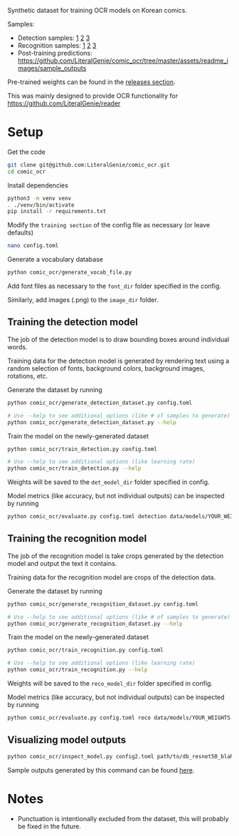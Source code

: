 Synthetic dataset for training OCR models on Korean comics.

Samples:

-   Detection samples: [1](https://github.com/LiteralGenie/comic_ocr/blob/master/assets/readme_images/detection_1.png) [2](https://github.com/LiteralGenie/comic_ocr/blob/master/assets/readme_images/detection_2.png) [3](https://github.com/LiteralGenie/comic_ocr/blob/master/assets/readme_images/detection_3.png)
-   Recognition samples: [1](https://github.com/LiteralGenie/comic_ocr/blob/master/assets/readme_images/reco_1.png) [2](https://github.com/LiteralGenie/comic_ocr/blob/master/assets/readme_images/reco_2.png) [3](https://github.com/LiteralGenie/comic_ocr/blob/master/assets/readme_images/reco_3.png)
-   Post-training predictions: https://github.com/LiteralGenie/comic_ocr/tree/master/assets/readme_images/sample_outputs 

Pre-trained weights can be found in the [releases section](https://github.com/LiteralGenie/comic_ocr/releases).

This was mainly designed to provide OCR functionality for https://github.com/LiteralGenie/reader

# Setup

Get the code

```bash
git clone git@github.com:LiteralGenie/comic_ocr.git
cd comic_ocr
```

Install dependencies

```bash
python3 -m venv venv
. ./venv/bin/activate
pip install -r requirements.txt
```

Modify the `training section` of the config file as necessary (or leave defaults)

```bash
nano config.toml
```

Generate a vocabulary database

```bash
python comic_ocr/generate_vocab_file.py
```

Add font files as necessary to the `font_dir` folder specified in the config.

Similarly, add images (.png) to the `image_dir` folder.

## Training the detection model

The job of the detection model is to draw bounding boxes around individual words.

Training data for the detection model is generated by rendering text using a random selection of fonts, background colors, background images, rotations, etc.

Generate the dataset by running

```bash
python comic_ocr/generate_detection_dataset.py config.toml

# Use --help to see additional options (like # of samples to generate)
python comic_ocr/generate_detection_dataset.py --help
```

Train the model on the newly-generated dataset

```bash
python comic_ocr/train_detection.py config.toml

# Use --help to see additional options (like learning rate)
python comic_ocr/train_detection.py --help
```

Weights will be saved to the `det_model_dir` folder specified in config.

Model metrics (like accuracy, but not individual outputs) can be inspected by running

```bash
python comic_ocr/evaluate.py config.toml detection data/models/YOUR_WEIGHTS.pt
```

## Training the recognition model

The job of the recognition model is take crops generated by the detection model and output the text it contains.

Training data for the recognition model are crops of the detection data.

Generate the dataset by running

```bash
python comic_ocr/generate_recognition_dataset.py config.toml

# Use --help to see additional options (like # of samples to generate)
python comic_ocr/generate_recognition_dataset.py --help
```

Train the model on the newly-generated dataset

```bash
python comic_ocr/train_recognition.py config.toml

# Use --help to see additional options (like learning rate)
python comic_ocr/train_recognition.py --help
```

Weights will be saved to the `reco_model_dir` folder specified in config.

Model metrics (like accuracy, but not individual outputs) can be inspected by running

```bash
python comic_ocr/evaluate.py config.toml reco data/models/YOUR_WEIGHTS.pt
```

## Visualizing model outputs

```bash
python comic_ocr/inspect_model.py config2.toml path/to/db_resnet50_blah_blah.pt ./parseq_blah_blah.pt path/to/folder/with/images
```

Sample outputs generated by this command can be found [here](https://github.com/LiteralGenie/comic_ocr/tree/master/assets/readme_images/sample_outputs).

# Notes

-   Punctuation is intentionally excluded from the dataset, this will probably be fixed in the future.
